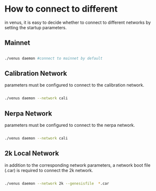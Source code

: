 # How to connect to different 

in venus, it is easy to decide whether to connect to different networks by setting the startup parameters.


## Mainnet

```sh

./venus daemon #connect to mainnet by default

```

## Calibration Network

parameters must be configured to connect to the calibration network.

```sh

./venus daemon --network cali

```

## Nerpa Network

parameters must be configured to connect to the nerpa network.

```sh

./venus daemon --network cali

```

## 2k Local Network

in addition to the corresponding network parameters, a network boot file (.car) is required to connect the 2k network.

```sh

./venus daemon --network 2k --genesisfile  *.car

```
